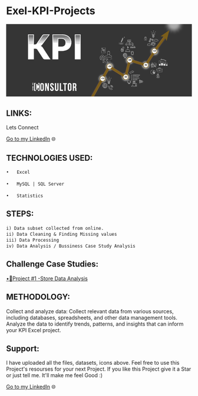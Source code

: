 # Exel-KPI-Projects
![KPI](KPI.png)
 

## LINKS: 

Lets Connect

[Go to my LinkedIn](https://www.linkedin.com/in/nitesh-gautam-2a7a87209/) 🌐


## TECHNOLOGIES USED:

    •	Excel

    •	MySQL | SQL Server

    •	Statistics
    
   ## STEPS:

    i) Data subset collected from online.
    ii) Data Cleaning & Finding Missing values
    iii) Data Processing 
    iv) Data Analysis / Bussiness Case Study Analysis

## Challenge Case Studies:


[•🛒Project #1 -Store Data Analysis](https://github.com/NiteshGautam20/Excel-KPI-Projects/tree/main/Store%20Data%20Analysis) 



## METHODOLOGY: 

Collect and analyze data: Collect relevant data from various sources, including databases, spreadsheets, and other data management tools. Analyze the data to identify trends, patterns, and insights that can inform your KPI Excel project.



 ## Support:

I have uploaded all the files, datasets, icons above. Feel free to use this Project's resourses for your next Project. If you like this Project give it a Star or just tell me. It'll make me feel Good :)

[Go to my LinkedIn](https://www.linkedin.com/in/nitesh-gautam-2a7a87209/) 🌐
    


